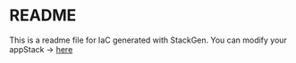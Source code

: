 # README
This is a readme file for IaC generated with StackGen.
You can modify your appStack -> [here](http://main.dev.stackgen.com/appstacks/36df264e-0233-4be3-8dfc-69cb31a53313)
